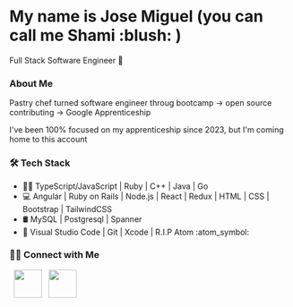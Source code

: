 <h1> My name is Jose Miguel (you can call me Shami :blush: ) </h1>
<p> Full Stack Software Engineer 👋 </p>
<h3> About Me </h3>
<p> Pastry chef turned software engineer throug bootcamp -> open source contributing -> Google Apprenticeship </p>
<p> I've been 100% focused on my apprenticeship since 2023, but I'm coming home to this account </p>

<h3>🛠 Tech Stack</h3>
<ul>
<li> 🧑‍💻  TypeScript/JavaScript | Ruby | C++ | Java | Go </li>
<li> 💻  Angular | Ruby on Rails | Node.js | React | Redux | HTML | CSS | Bootstrap | TailwindCSS </li>
<li> 🛢  MySQL | Postgresql | Spanner </li>
<li> 🔧  Visual Studio Code  | Git | Xcode | R.I.P Atom :atom_symbol:	</li>
</ul>

<h3> 🤝🏻 Connect with Me </h3>

<p align="left">
&nbsp; <a href="https://www.linkedin.com/in/shami-tomita-rodriguez/" target="_blank" rel="noopener noreferrer"><img src="https://img.icons8.com/plasticine/100/000000/linkedin.png" width="50" /></a>
&nbsp; <a href="mailto:shamitomita@gmail.com" target="_blank" rel="noopener noreferrer"><img src="https://img.icons8.com/plasticine/100/000000/gmail.png"  width="50" /></a>
</p>

